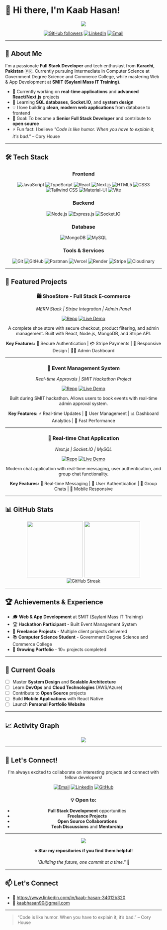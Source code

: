 <!--## Hi there 👋

**Kaab-Hasan/Kaab-Hasan** is a ✨ _special_ ✨ repository because its `README.md` (this file) appears on your GitHub profile.

Here are some ideas to get you started:

- 🔭 I’m currently working on ...
- 🌱 I’m currently learning ...
- 👯 I’m looking to collaborate on ...
- 🤔 I’m looking for help with ...
- 💬 Ask me about ...
- 📫 How to reach me: ...
- 😄 Pronouns: ...
- ⚡ Fun fact: ...

# I'm Muhammad Kaab Hasan Siddiqui

🎓 Intermediate CS Student @ Government Degree Science & Commerce College  
💻 Web & App Development Trainee @ SMIT  
🌐 MERN Stack Developer | React, Node.js, MongoDB, Express

---

## 🔧 Technologies & Tools
![React](https://img.shields.io/badge/-React-61DAFB?logo=react&logoColor=white)
![Node.js](https://img.shields.io/badge/-Node.js-339933?logo=node.js&logoColor=white)
![MongoDB](https://img.shields.io/badge/-MongoDB-47A248?logo=mongodb&logoColor=white)
![Express](https://img.shields.io/badge/-Express.js-000000?logo=express&logoColor=white)
![Material-UI](https://img.shields.io/badge/-Material--UI-0081CB?logo=mui&logoColor=white)
![Git](https://img.shields.io/badge/-Git-F05032?logo=git&logoColor=white)
![GitHub](https://img.shields.io/badge/-GitHub-181717?logo=github&logoColor=white)

---

## 🛠️ Projects

### 📦 Shoe E-commerce Website (MERN Stack)
A full-stack e-commerce site with user and admin dashboards, payment via Stripe, product filtering, and image uploads via Cloudinary.  
[🔗 GitHub Repo](#) | [🌐 Live Demo](#)

### 📅 Event Booking & Approval System
Built during a hackathon at SMIT – allows users to book events, with an approval system for admins.  
[🔗 GitHub Repo](#)
<h1 align="center">Hi, I'm Muhammad Kaab Hasan Siddiqui 👋</h1>

<p align="center">
  💻 MERN Stack Developer | 🎓 Computer Science Student | 🌐 Passionate about Full Stack Development
</p>

<p align="center">
  <a href="https://github.com/Kaab-Hasan"><img src="https://img.shields.io/github/followers/Kaab-Hasan?label=GitHub&style=social" /></a>
  <a href="mailto:kaabhasan90@gmail.com"><img src="https://img.shields.io/badge/Email-kaabhasan90@gmail.com-blue?style=flat-square&logo=gmail" /></a>
</p>

---

## 🚀 About Me

I'm a passionate full-stack developer and tech enthusiast from Karachi, Pakistan 🇵🇰. Currently studying **Intermediate in Computer Science** at Government Degree Science and Commerce College, and enrolled in **Web & App Development** at SMIT (Saylani Mass IT Training).

I enjoy building clean and modern web applications, from database design to responsive frontends. My current focus is on mastering real-time systems, SQL databases, and advanced React/Next.js development.

---

## 🧠 Tech Stack

**Languages**  
`JavaScript` `TypeScript` `SQL` `HTML5` `CSS3`

**Frontend**  
`React.js` `Next.js` `Vite` `Tailwind CSS` `Material-UI`

**Backend**  
`Node.js` `Express.js` `Socket.IO`

**Database**  
`MongoDB` `MySQL` `SQL Workbench`

**Tools & Services**  
`Git & GitHub` `Cloudinary` `Stripe API` `Postman` `Render` `Vercel`

---

## 📌 Featured Projects

### 🔹 [E-Commerce Platform 👟](https://github.com/Kaab-Hasan/E-commerce-)
A full-stack shoe store built with the MERN stack. Features secure checkout, admin panel, product filtering, and Stripe integration.

### 🔹 [Event Booking & Approval System 📅](https://github.com/Kaab-Hasan/Event-Booking)
Built during a SMIT hackathon. Allows users to book events and lets admins manage approvals in real-time.

### 🔹 [Real-time Chat App 💬](https://github.com/Kaab-Hasan/chatapp)
A full-stack chat application built with Next.js, Socket.IO, and MySQL. Supports real-time messaging, user authentication, and group chats.

---

## 📫 Let's Connect

- GitHub: [@Kaab-Hasan](https://github.com/Kaab-Hasan)
- Email: [kaabhasan90@gmail.com](mailto:kaabhasan90@gmail.com)
- Portfolio (coming soon...)

---

<p align="center">
  <img src="https://github-readme-streak-stats.herokuapp.com/?user=Kaab-Hasan&theme=blue-green" alt="GitHub Streak" />
</p> -->
# 👋 Hi there, I'm Kaab Hasan!

<div align="center">
  <img src="https://readme-typing-svg.herokuapp.com/?lines=MERN+Stack+Developer;Full+Stack+Enthusiast;Computer+Science+Student;From+Karachi,+Pakistan&font=Fira%20Code&center=true&width=440&height=45&color=f75c7e&vCenter=true&size=22">
</div>

<div align="center">
  
[![GitHub followers](https://img.shields.io/github/followers/Kaab-Hasan?label=Follow&style=social)](https://github.com/Kaab-Hasan)
[![LinkedIn](https://img.shields.io/badge/-LinkedIn-blue?style=flat&logo=Linkedin&logoColor=white)](https://linkedin.com/in/kaab-hasan)
[![Email](https://img.shields.io/badge/-Email-red?style=flat&logo=Gmail&logoColor=white)](mailto:kaabhasan90@gmail.com)

</div>

---

## 🚀 About Me

I'm a passionate **Full Stack Developer** and tech enthusiast from **Karachi, Pakistan** 🇵🇰. Currently pursuing Intermediate in Computer Science at Government Degree Science and Commerce College, while mastering Web & App Development at **SMIT (Saylani Mass IT Training)**.

- 🔭 Currently working on **real-time applications** and **advanced React/Next.js** projects
- 🌱 Learning **SQL databases**, **Socket.IO**, and **system design**
- 💡 I love building **clean, modern web applications** from database to frontend
- 🎯 Goal: To become a **Senior Full Stack Developer** and contribute to **open source**
- ⚡ Fun fact: I believe *"Code is like humor. When you have to explain it, it's bad."* – Cory House

---

## 🛠️ Tech Stack

<div align="center">

### Frontend
![JavaScript](https://img.shields.io/badge/-JavaScript-F7DF1E?style=flat&logo=JavaScript&logoColor=black)
![TypeScript](https://img.shields.io/badge/-TypeScript-3178C6?style=flat&logo=TypeScript&logoColor=white)
![React](https://img.shields.io/badge/-React-61DAFB?style=flat&logo=React&logoColor=black)
![Next.js](https://img.shields.io/badge/-Next.js-000000?style=flat&logo=Next.js&logoColor=white)
![HTML5](https://img.shields.io/badge/-HTML5-E34F26?style=flat&logo=HTML5&logoColor=white)
![CSS3](https://img.shields.io/badge/-CSS3-1572B6?style=flat&logo=CSS3&logoColor=white)
![Tailwind CSS](https://img.shields.io/badge/-Tailwind_CSS-38B2AC?style=flat&logo=Tailwind-CSS&logoColor=white)
![Material-UI](https://img.shields.io/badge/-Material_UI-0081CB?style=flat&logo=Material-UI&logoColor=white)
![Vite](https://img.shields.io/badge/-Vite-646CFF?style=flat&logo=Vite&logoColor=white)

### Backend
![Node.js](https://img.shields.io/badge/-Node.js-339933?style=flat&logo=Node.js&logoColor=white)
![Express.js](https://img.shields.io/badge/-Express.js-000000?style=flat&logo=Express&logoColor=white)
![Socket.IO](https://img.shields.io/badge/-Socket.IO-010101?style=flat&logo=Socket.IO&logoColor=white)

### Database
![MongoDB](https://img.shields.io/badge/-MongoDB-47A248?style=flat&logo=MongoDB&logoColor=white)
![MySQL](https://img.shields.io/badge/-MySQL-4479A1?style=flat&logo=MySQL&logoColor=white)

### Tools & Services
![Git](https://img.shields.io/badge/-Git-F05032?style=flat&logo=Git&logoColor=white)
![GitHub](https://img.shields.io/badge/-GitHub-181717?style=flat&logo=GitHub&logoColor=white)
![Postman](https://img.shields.io/badge/-Postman-FF6C37?style=flat&logo=Postman&logoColor=white)
![Vercel](https://img.shields.io/badge/-Vercel-000000?style=flat&logo=Vercel&logoColor=white)
![Render](https://img.shields.io/badge/-Render-46E3B7?style=flat&logo=Render&logoColor=white)
![Stripe](https://img.shields.io/badge/-Stripe-008CDD?style=flat&logo=Stripe&logoColor=white)
![Cloudinary](https://img.shields.io/badge/-Cloudinary-3448C5?style=flat&logo=Cloudinary&logoColor=white)

</div>

---

## 🌟 Featured Projects

<div align="center">

### 🛍️ ShoeStore - Full Stack E-commerce
*MERN Stack | Stripe Integration | Admin Panel*

[![Repo](https://img.shields.io/badge/-Repository-181717?style=flat&logo=GitHub&logoColor=white)](https://github.com/Kaab-Hasan/ShoeStore)
[![Live Demo](https://img.shields.io/badge/-Live_Demo-FF6B6B?style=flat&logo=vercel&logoColor=white)](#)

A complete shoe store with secure checkout, product filtering, and admin management. Built with React, Node.js, MongoDB, and Stripe API.

**Key Features:** 🔐 Secure Authentication | 💳 Stripe Payments | 📱 Responsive Design | 👨‍💼 Admin Dashboard

---

### 🎉 Event Management System
*Real-time Approvals | SMIT Hackathon Project*

[![Repo](https://img.shields.io/badge/-Repository-181717?style=flat&logo=GitHub&logoColor=white)](https://github.com/Kaab-Hasan/EventManagement)
[![Live Demo](https://img.shields.io/badge/-Live_Demo-FF6B6B?style=flat&logo=vercel&logoColor=white)](#)

Built during SMIT hackathon. Allows users to book events with real-time admin approval system.

**Key Features:** ⚡ Real-time Updates | 👥 User Management | 📊 Dashboard Analytics | 🚀 Fast Performance

---

### 💬 Real-time Chat Application
*Next.js | Socket.IO | MySQL*

[![Repo](https://img.shields.io/badge/-Repository-181717?style=flat&logo=GitHub&logoColor=white)](https://github.com/Kaab-Hasan/ChatApp)
[![Live Demo](https://img.shields.io/badge/-Live_Demo-FF6B6B?style=flat&logo=vercel&logoColor=white)](#)

Modern chat application with real-time messaging, user authentication, and group chat functionality.

**Key Features:** 💬 Real-time Messaging | 👤 User Authentication | 👥 Group Chats | 📱 Mobile Responsive

</div>

---

## 📊 GitHub Stats

<div align="center">
  <img height="180em" src="https://github-readme-stats.vercel.app/api?username=Kaab-Hasan&show_icons=true&theme=tokyonight&include_all_commits=true&count_private=true"/>
  <img height="180em" src="https://github-readme-stats.vercel.app/api/top-langs/?username=Kaab-Hasan&layout=compact&langs_count=8&theme=tokyonight"/>
</div>

<div align="center">
  <img src="https://github-readme-streak-stats.herokuapp.com/?user=Kaab-Hasan&theme=tokyonight" alt="GitHub Streak" />
</div>

---

## 🏆 Achievements & Experience

- 🎓 **Web & App Development** at SMIT (Saylani Mass IT Training)
- 🏆 **Hackathon Participant** - Built Event Management System
- 💼 **Freelance Projects** - Multiple client projects delivered
- 📚 **Computer Science Student** - Government Degree Science and Commerce College
- 🌟 **Growing Portfolio** - 10+ projects completed

---

## 🎯 Current Goals

- [ ] Master **System Design** and **Scalable Architecture**
- [ ] Learn **DevOps** and **Cloud Technologies** (AWS/Azure)
- [ ] Contribute to **Open Source** projects
- [ ] Build **Mobile Applications** with React Native
- [ ] Launch **Personal Portfolio Website**

---

## 📈 Activity Graph

<div align="center">
  <img src="https://github-readme-activity-graph.vercel.app/graph?username=Kaab-Hasan&theme=tokyo-night&bg_color=1a1b27&color=38bdae&line=70a5fd&point=bf91f3&area=true&hide_border=true" />
</div>

---

## 🤝 Let's Connect!

<div align="center">

I'm always excited to collaborate on interesting projects and connect with fellow developers!

[![Email](https://img.shields.io/badge/-kaabhasan90@gmail.com-D14836?style=for-the-badge&logo=Gmail&logoColor=white)](mailto:kaabhasan90@gmail.com)
[![LinkedIn](https://img.shields.io/badge/-Connect_on_LinkedIn-0077B5?style=for-the-badge&logo=LinkedIn&logoColor=white)](https://linkedin.com/in/kaab-hasan)
[![GitHub](https://img.shields.io/badge/-Follow_on_GitHub-181717?style=for-the-badge&logo=GitHub&logoColor=white)](https://github.com/Kaab-Hasan)

### 💡 Open to:
- **Full Stack Development** opportunities
- **Freelance Projects**
- **Open Source Collaborations**
- **Tech Discussions** and **Mentorship**

</div>

---

<div align="center">
  <img src="https://komarev.com/ghpvc/?username=Kaab-Hasan&color=blueviolet&style=flat-square&label=Profile+Views" />
  
  **⭐ Star my repositories if you find them helpful!**
  
  *"Building the future, one commit at a time."* 🚀
</div>

---

## 📫 Let's Connect
- 💼 https://www.linkedin.com/in/kaab-hasan-34012b320
- 📧 kaabhasan90@gmail.com

---

> “Code is like humor. When you have to explain it, it’s bad.” – Cory House
